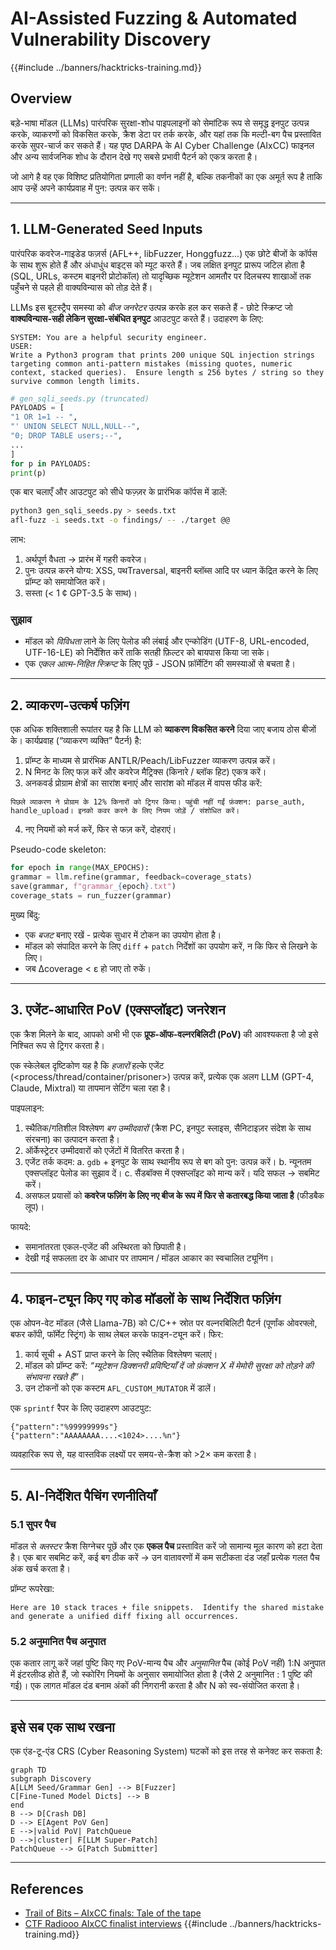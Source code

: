 # AI-Assisted Fuzzing & Automated Vulnerability Discovery

{{#include ../banners/hacktricks-training.md}}

## Overview
बड़े-भाषा मॉडल (LLMs) पारंपरिक सुरक्षा-शोध पाइपलाइनों को सेमांटिक रूप से समृद्ध इनपुट उत्पन्न करके, व्याकरणों को विकसित करके, क्रैश डेटा पर तर्क करके, और यहां तक कि मल्टी-बग पैच प्रस्तावित करके सुपर-चार्ज कर सकते हैं। यह पृष्ठ DARPA के AI Cyber Challenge (AIxCC) फाइनल और अन्य सार्वजनिक शोध के दौरान देखे गए सबसे प्रभावी पैटर्न को एकत्र करता है।

जो आगे है वह एक विशिष्ट प्रतियोगिता प्रणाली का वर्णन नहीं है, बल्कि तकनीकों का एक अमूर्त रूप है ताकि आप उन्हें अपने कार्यप्रवाह में पुन: उत्पन्न कर सकें।

---

## 1. LLM-Generated Seed Inputs

पारंपरिक कवरेज-गाइडेड फज़र्स (AFL++, libFuzzer, Honggfuzz…) एक छोटे बीजों के कॉर्पस के साथ शुरू होते हैं और अंधाधुंध बाइट्स को म्यूट करते हैं। जब लक्षित इनपुट प्रारूप जटिल होता है (SQL, URLs, कस्टम बाइनरी प्रोटोकॉल) तो यादृच्छिक म्यूटेशन आमतौर पर दिलचस्प शाखाओं तक पहुँचने से पहले ही वाक्यविन्यास को तोड़ देते हैं।

LLMs इस बूटस्ट्रैप समस्या को *बीज जनरेटर* उत्पन्न करके हल कर सकते हैं - छोटे स्क्रिप्ट जो **वाक्यविन्यास-सही लेकिन सुरक्षा-संबंधित इनपुट** आउटपुट करते हैं। उदाहरण के लिए:
```prompt
SYSTEM: You are a helpful security engineer.
USER:
Write a Python3 program that prints 200 unique SQL injection strings targeting common anti-pattern mistakes (missing quotes, numeric context, stacked queries).  Ensure length ≤ 256 bytes / string so they survive common length limits.
```

```python
# gen_sqli_seeds.py (truncated)
PAYLOADS = [
"1 OR 1=1 -- ",
"' UNION SELECT NULL,NULL--",
"0; DROP TABLE users;--",
...
]
for p in PAYLOADS:
print(p)
```
एक बार चलाएँ और आउटपुट को सीधे फज़्ज़र के प्रारंभिक कॉर्पस में डालें:
```bash
python3 gen_sqli_seeds.py > seeds.txt
afl-fuzz -i seeds.txt -o findings/ -- ./target @@
```
लाभ:
1. अर्थपूर्ण वैधता → प्रारंभ में गहरी कवरेज।
2. पुनः उत्पन्न करने योग्य: XSS, पथTraversal, बाइनरी ब्लॉब्स आदि पर ध्यान केंद्रित करने के लिए प्रॉम्प्ट को समायोजित करें।
3. सस्ता (< 1 ¢ GPT-3.5 के साथ)।

### सुझाव
* मॉडल को *विविधता* लाने के लिए पेलोड की लंबाई और एन्कोडिंग (UTF-8, URL-encoded, UTF-16-LE) को निर्देशित करें ताकि सतही फ़िल्टर को बायपास किया जा सके।
* एक *एकल आत्म-निहित स्क्रिप्ट* के लिए पूछें - JSON फ़ॉर्मेटिंग की समस्याओं से बचता है।

---

## 2. व्याकरण-उत्कर्ष फज़िंग

एक अधिक शक्तिशाली रूपांतर यह है कि LLM को **व्याकरण विकसित करने** दिया जाए बजाय ठोस बीजों के। कार्यप्रवाह (“व्याकरण व्यक्ति” पैटर्न) है:

1. प्रॉम्प्ट के माध्यम से प्रारंभिक ANTLR/Peach/LibFuzzer व्याकरण उत्पन्न करें।
2. N मिनट के लिए फज़ करें और कवरेज मैट्रिक्स (किनारे / ब्लॉक हिट) एकत्र करें।
3. अनकवर्ड प्रोग्राम क्षेत्रों का सारांश बनाएं और सारांश को मॉडल में वापस फीड करें:
```prompt
पिछले व्याकरण ने प्रोग्राम के 12% किनारों को ट्रिगर किया। पहुंची नहीं गईं फ़ंक्शन: parse_auth, handle_upload। इनको कवर करने के लिए नियम जोड़ें / संशोधित करें।
```
4. नए नियमों को मर्ज करें, फिर से फज़ करें, दोहराएं।

Pseudo-code skeleton:
```python
for epoch in range(MAX_EPOCHS):
grammar = llm.refine(grammar, feedback=coverage_stats)
save(grammar, f"grammar_{epoch}.txt")
coverage_stats = run_fuzzer(grammar)
```
मुख्य बिंदु:
* एक *बजट* बनाए रखें - प्रत्येक सुधार में टोकन का उपयोग होता है।
* मॉडल को संपादित करने के लिए `diff` + `patch` निर्देशों का उपयोग करें, न कि फिर से लिखने के लिए।
* जब Δcoverage < ε हो जाए तो रुकें।

---

## 3. एजेंट-आधारित PoV (एक्सप्लॉइट) जनरेशन

एक क्रैश मिलने के बाद, आपको अभी भी एक **प्रूफ-ऑफ-वल्नरबिलिटी (PoV)** की आवश्यकता है जो इसे निश्चित रूप से ट्रिगर करता है।

एक स्केलेबल दृष्टिकोण यह है कि *हजारों* हल्के एजेंट (<process/thread/container/prisoner>) उत्पन्न करें, प्रत्येक एक अलग LLM (GPT-4, Claude, Mixtral) या तापमान सेटिंग चला रहा है।

पाइपलाइन:
1. स्थैतिक/गतिशील विश्लेषण *बग उम्मीदवारों* (क्रैश PC, इनपुट स्लाइस, सैनिटाइज़र संदेश के साथ संरचना) का उत्पादन करता है।
2. ऑर्केस्ट्रेटर उम्मीदवारों को एजेंटों में वितरित करता है।
3. एजेंट तर्क कदम:
a. `gdb` + इनपुट के साथ स्थानीय रूप से बग को पुन: उत्पन्न करें।
b. न्यूनतम एक्सप्लॉइट पेलोड का सुझाव दें।
c. सैंडबॉक्स में एक्सप्लॉइट को मान्य करें। यदि सफल → सबमिट करें।
4. असफल प्रयासों को **कवरेज फज़िंग के लिए नए बीज के रूप में फिर से कतारबद्ध किया जाता है** (फीडबैक लूप)।

फायदे:
* समानांतरता एकल-एजेंट की अस्थिरता को छिपाती है।
* देखी गई सफलता दर के आधार पर तापमान / मॉडल आकार का स्वचालित ट्यूनिंग।

---

## 4. फाइन-ट्यून किए गए कोड मॉडलों के साथ निर्देशित फज़िंग

एक ओपन-वेट मॉडल (जैसे Llama-7B) को C/C++ स्रोत पर वल्नरबिलिटी पैटर्न (पूर्णांक ओवरफ्लो, बफर कॉपी, फॉर्मेट स्ट्रिंग) के साथ लेबल करके फाइन-ट्यून करें। फिर:

1. कार्य सूची + AST प्राप्त करने के लिए स्थैतिक विश्लेषण चलाएं।
2. मॉडल को प्रॉम्प्ट करें: *“म्यूटेशन डिक्शनरी प्रविष्टियाँ दें जो फ़ंक्शन X में मेमोरी सुरक्षा को तोड़ने की संभावना रखते हैं”*।
3. उन टोकनों को एक कस्टम `AFL_CUSTOM_MUTATOR` में डालें।

एक `sprintf` रैपर के लिए उदाहरण आउटपुट:
```
{"pattern":"%99999999s"}
{"pattern":"AAAAAAAA....<1024>....%n"}
```
व्यवहारिक रूप से, यह वास्तविक लक्ष्यों पर समय-से-क्रैश को >2× कम करता है।

---

## 5. AI-निर्देशित पैचिंग रणनीतियाँ

### 5.1 सुपर पैच
मॉडल से *क्लस्टर* क्रैश सिग्नेचर पूछें और एक **एकल पैच** प्रस्तावित करें जो सामान्य मूल कारण को हटा देता है। एक बार सबमिट करें, कई बग ठीक करें → उन वातावरणों में कम सटीकता दंड जहाँ प्रत्येक गलत पैच अंक खर्च करता है।

प्रॉम्प्ट रूपरेखा:
```
Here are 10 stack traces + file snippets.  Identify the shared mistake and generate a unified diff fixing all occurrences.
```
### 5.2 अनुमानित पैच अनुपात
एक कतार लागू करें जहां पुष्टि किए गए PoV-मान्य पैच और *अनुमानित* पैच (कोई PoV नहीं) 1:​N अनुपात में इंटरलीव्ड होते हैं, जो स्कोरिंग नियमों के अनुसार समायोजित होता है (जैसे 2 अनुमानित : 1 पुष्टि की गई)। एक लागत मॉडल दंड बनाम अंकों की निगरानी करता है और N को स्व-संयोजित करता है।

---

## इसे सब एक साथ रखना
एक एंड-टू-एंड CRS (Cyber Reasoning System) घटकों को इस तरह से कनेक्ट कर सकता है:
```mermaid
graph TD
subgraph Discovery
A[LLM Seed/Grammar Gen] --> B[Fuzzer]
C[Fine-Tuned Model Dicts] --> B
end
B --> D[Crash DB]
D --> E[Agent PoV Gen]
E -->|valid PoV| PatchQueue
D -->|cluster| F[LLM Super-Patch]
PatchQueue --> G[Patch Submitter]
```
---

## References
* [Trail of Bits – AIxCC finals: Tale of the tape](https://blog.trailofbits.com/2025/08/07/aixcc-finals-tale-of-the-tape/)
* [CTF Radiooo AIxCC finalist interviews](https://www.youtube.com/@ctfradiooo)
{{#include ../banners/hacktricks-training.md}}

